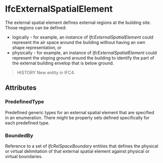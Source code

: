 # IfcExternalSpatialElement

The external spatial element defines external regions at the building site. Those regions can be defined:

* logically - for example, an instance of _IfcExternalSpatialElement_ could represent the air space around the building without having an own shape representation, or
* physically - for example, an instance of _IfcExternalSpatialElement_ could represent the sloping ground around the building to identify the part of the external building envelop that is below ground.

> HISTORY New entity in IFC4.

## Attributes

### PredefinedType
Predefined generic types for an external spatial element that are specified in an enumeration. There might be property sets defined specifically for each predefined type.

### BoundedBy
Reference to a set of _IfcRelSpaceBoundary_ entities that defines the physical or virtual delimitation of that external spatial element against physical or virtual boundaries.
